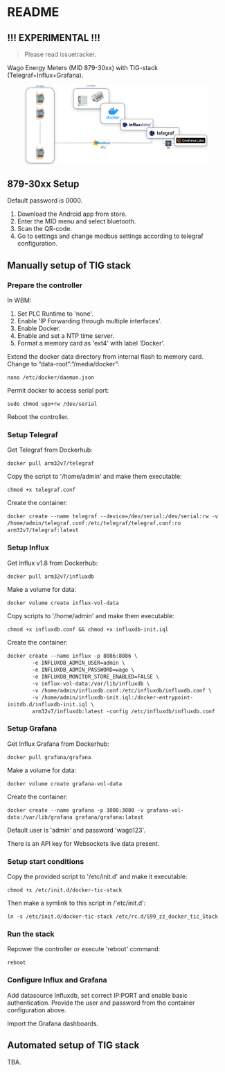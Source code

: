 # README

## !!! EXPERIMENTAL !!!

> Please read issuetracker.

Wago Energy Meters (MID 879-30xx) with TIG-stack (Telegraf+Influx+Grafana).

<figure><img src=".gitbook/assets/image.png" alt=""><figcaption></figcaption></figure>

## 879-30xx Setup

Default password is 0000.

1. Download the Android app from store.
2. Enter the MID menu and select bluetooth.
3. Scan the QR-code.
4. Go to settings and change modbus settings according to telegraf configuration.

## Manually setup of TIG stack

### Prepare the controller

In WBM:

1. Set PLC Runtime to 'none'.
2. Enable 'IP Forwarding through multiple interfaces'.
3. Enable Docker.
4. Enable and set a NTP time server.
5. Format a memory card as 'ext4' with label 'Docker'.

Extend the docker data directory from internal flash to memory card. Change to “data-root”:“/media/docker”:

```
nano /etc/docker/daemon.json 
```

Permit docker to access serial port:

```
sudo chmod ugo+rw /dev/serial
```

Reboot the controller.

### Setup Telegraf

Get Telegraf from Dockerhub:

```
docker pull arm32v7/telegraf
```

Copy the script to '/home/admin' and make them executable:

```
chmod +x telegraf.conf
```

Create the container:

```
docker create --name telegraf --device=/dev/serial:/dev/serial:rw -v /home/admin/telegraf.conf:/etc/telegraf/telegraf.conf:ro arm32v7/telegraf:latest
```

### Setup Influx

Get Influx v1.8 from Dockerhub:

```
docker pull arm32v7/influxdb
```

Make a volume for data:

```
docker volume create influx-vol-data
```

Copy scripts to '/home/admin' and make them executable:

```
chmod +x influxdb.conf && chmod +x influxdb-init.iql
```

Create the container:

```
docker create --name influx -p 8086:8086 \
        -e INFLUXDB_ADMIN_USER=admin \
        -e INFLUXDB_ADMIN_PASSWORD=wago \
        -e INFLUXDB_MONITOR_STORE_ENABLED=FALSE \
        -v influx-vol-data:/var/lib/influxdb \
        -v /home/admin/influxdb.conf:/etc/influxdb/influxdb.conf \
        -v /home/admin/influxdb-init.iql:/docker-entrypoint-initdb.d/influxdb-init.iql \
        arm32v7/influxdb:latest -config /etc/influxdb/influxdb.conf
```

### Setup Grafana

Get Influx Grafana from Dockerhub:

```
docker pull grafana/grafana
```

Make a volume for data:

```
docker volume create grafana-vol-data
```

Create the container:

```
docker create --name grafana -p 3000:3000 -v grafana-vol-data:/var/lib/grafana grafana/grafana:latest
```

Default user is 'admin' and password 'wago123'.

There is an API key for Websockets live data present.

### Setup start conditions

Copy the provided script to '/etc/init.d' and make it executable:

```
chmod +x /etc/init.d/docker-tic-stack
```

Then make a symlink to this script in /'etc/init.d':

```
ln -s /etc/init.d/docker-tic-stack /etc/rc.d/S99_zz_docker_tic_Stack
```

### Run the stack

Repower the controller or execute 'reboot' command:

```
reboot
```

### Configure Influx and Grafana

Add datasource Influxdb, set correct IP:PORT and enable basic authentication. Provide the user and password from the container configuration above.

Import the Grafana dashboards.

## Automated setup of TIG stack

TBA.
